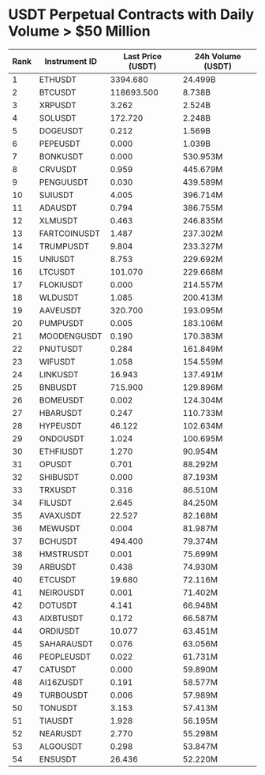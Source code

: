 # USDT Perpetual Contracts with Daily Volume > $50 Million

| Rank | Instrument ID | Last Price (USDT) | 24h Volume (USDT) |
|------|---------------|-------------------|-------------------|
| 1 | ETHUSDT | 3394.680 | 24.499B |
| 2 | BTCUSDT | 118693.500 | 8.738B |
| 3 | XRPUSDT | 3.262 | 2.524B |
| 4 | SOLUSDT | 172.720 | 2.248B |
| 5 | DOGEUSDT | 0.212 | 1.569B |
| 6 | PEPEUSDT | 0.000 | 1.039B |
| 7 | BONKUSDT | 0.000 | 530.953M |
| 8 | CRVUSDT | 0.959 | 445.679M |
| 9 | PENGUUSDT | 0.030 | 439.589M |
| 10 | SUIUSDT | 4.005 | 396.714M |
| 11 | ADAUSDT | 0.794 | 386.755M |
| 12 | XLMUSDT | 0.463 | 246.835M |
| 13 | FARTCOINUSDT | 1.487 | 237.302M |
| 14 | TRUMPUSDT | 9.804 | 233.327M |
| 15 | UNIUSDT | 8.753 | 229.692M |
| 16 | LTCUSDT | 101.070 | 229.668M |
| 17 | FLOKIUSDT | 0.000 | 214.557M |
| 18 | WLDUSDT | 1.085 | 200.413M |
| 19 | AAVEUSDT | 320.700 | 193.095M |
| 20 | PUMPUSDT | 0.005 | 183.106M |
| 21 | MOODENGUSDT | 0.190 | 170.383M |
| 22 | PNUTUSDT | 0.284 | 161.849M |
| 23 | WIFUSDT | 1.058 | 154.559M |
| 24 | LINKUSDT | 16.943 | 137.491M |
| 25 | BNBUSDT | 715.900 | 129.896M |
| 26 | BOMEUSDT | 0.002 | 124.304M |
| 27 | HBARUSDT | 0.247 | 110.733M |
| 28 | HYPEUSDT | 46.122 | 102.634M |
| 29 | ONDOUSDT | 1.024 | 100.695M |
| 30 | ETHFIUSDT | 1.270 | 90.954M |
| 31 | OPUSDT | 0.701 | 88.292M |
| 32 | SHIBUSDT | 0.000 | 87.193M |
| 33 | TRXUSDT | 0.316 | 86.510M |
| 34 | FILUSDT | 2.645 | 84.250M |
| 35 | AVAXUSDT | 22.527 | 82.168M |
| 36 | MEWUSDT | 0.004 | 81.987M |
| 37 | BCHUSDT | 494.400 | 79.374M |
| 38 | HMSTRUSDT | 0.001 | 75.699M |
| 39 | ARBUSDT | 0.438 | 74.930M |
| 40 | ETCUSDT | 19.680 | 72.116M |
| 41 | NEIROUSDT | 0.001 | 71.402M |
| 42 | DOTUSDT | 4.141 | 66.948M |
| 43 | AIXBTUSDT | 0.172 | 66.587M |
| 44 | ORDIUSDT | 10.077 | 63.451M |
| 45 | SAHARAUSDT | 0.076 | 63.056M |
| 46 | PEOPLEUSDT | 0.022 | 61.731M |
| 47 | CATUSDT | 0.000 | 59.890M |
| 48 | AI16ZUSDT | 0.191 | 58.577M |
| 49 | TURBOUSDT | 0.006 | 57.989M |
| 50 | TONUSDT | 3.153 | 57.413M |
| 51 | TIAUSDT | 1.928 | 56.195M |
| 52 | NEARUSDT | 2.770 | 55.298M |
| 53 | ALGOUSDT | 0.298 | 53.847M |
| 54 | ENSUSDT | 26.436 | 52.220M |
